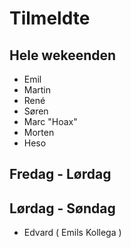 # Tilmeldte

## Hele wekeenden

- Emil
- Martin 
- René
- Søren
- Marc "Hoax"
- Morten
- Heso

## Fredag - Lørdag

## Lørdag - Søndag

- Edvard ( Emils Kollega )